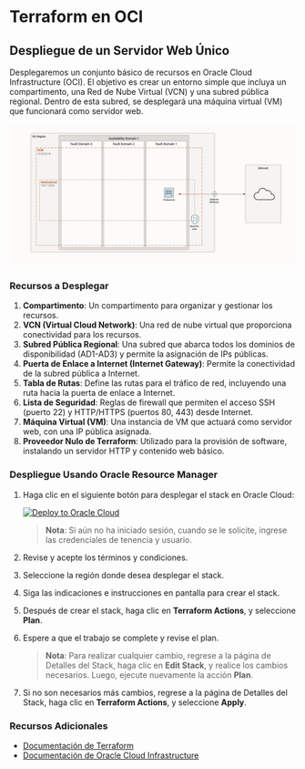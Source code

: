 # Terraform en OCI

## Despliegue de un Servidor Web Único

Desplegaremos un conjunto básico de recursos en Oracle Cloud Infrastructure (OCI). El objetivo es crear un entorno simple que incluya un compartimento, una Red de Nube Virtual (VCN) y una subred pública regional. Dentro de esta subred, se desplegará una máquina virtual (VM) que funcionará como servidor web.

![](Servidor%20unico.png)

### Recursos a Desplegar

1. **Compartimento**: Un compartimento para organizar y gestionar los recursos.
2. **VCN (Virtual Cloud Network)**: Una red de nube virtual que proporciona conectividad para los recursos.
3. **Subred Pública Regional**: Una subred que abarca todos los dominios de disponibilidad (AD1-AD3) y permite la asignación de IPs públicas.
4. **Puerta de Enlace a Internet (Internet Gateway)**: Permite la conectividad de la subred pública a Internet.
5. **Tabla de Rutas**: Define las rutas para el tráfico de red, incluyendo una ruta hacia la puerta de enlace a Internet.
6. **Lista de Seguridad**: Reglas de firewall que permiten el acceso SSH (puerto 22) y HTTP/HTTPS (puertos 80, 443) desde Internet.
7. **Máquina Virtual (VM)**: Una instancia de VM que actuará como servidor web, con una IP pública asignada.
8. **Proveedor Nulo de Terraform**: Utilizado para la provisión de software, instalando un servidor HTTP y contenido web básico.

### Despliegue Usando Oracle Resource Manager

1. Haga clic en el siguiente botón para desplegar el stack en Oracle Cloud:

    [![Deploy to Oracle Cloud](https://oci-resourcemanager-plugin.plugins.oci.oraclecloud.com/latest/deploy-to-oracle-cloud.svg)](https://cloud.oracle.com/resourcemanager/stacks/create?region=home&zipUrl=https://github.com/nuevo-repo/foggykitchen_tf_oci_course/releases/latest/download/LESSON1_single_webserver.zip)

    > **Nota**: Si aún no ha iniciado sesión, cuando se le solicite, ingrese las credenciales de tenencia y usuario.

2. Revise y acepte los términos y condiciones.

3. Seleccione la región donde desea desplegar el stack.

4. Siga las indicaciones e instrucciones en pantalla para crear el stack.

5. Después de crear el stack, haga clic en **Terraform Actions**, y seleccione **Plan**.

6. Espere a que el trabajo se complete y revise el plan.

    > **Nota**: Para realizar cualquier cambio, regrese a la página de Detalles del Stack, haga clic en **Edit Stack**, y realice los cambios necesarios. Luego, ejecute nuevamente la acción **Plan**.

7. Si no son necesarios más cambios, regrese a la página de Detalles del Stack, haga clic en **Terraform Actions**, y seleccione **Apply**.

### Recursos Adicionales

- [Documentación de Terraform](https://www.terraform.io/docs)
- [Documentación de Oracle Cloud Infrastructure](https://docs.oracle.com/iaas/Content/home.htm)